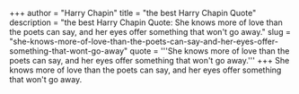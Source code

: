 +++
author = "Harry Chapin"
title = "the best Harry Chapin Quote"
description = "the best Harry Chapin Quote: She knows more of love than the poets can say, and her eyes offer something that won't go away."
slug = "she-knows-more-of-love-than-the-poets-can-say-and-her-eyes-offer-something-that-wont-go-away"
quote = '''She knows more of love than the poets can say, and her eyes offer something that won't go away.'''
+++
She knows more of love than the poets can say, and her eyes offer something that won't go away.
